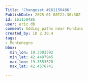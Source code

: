 ```yaml
---
Title: 'Changeset #161150486'
PublishDate: 2025-01-08T22:30:30Z
id: 161150486
user: eric db
comment: Adding paths near Fundina
created_by: iD 2.30.4
tags:
- Montenegro
bbox:
  min_lon: 19.3503592
  min_lat: 42.4497945
  max_lon: 19.3553578
  max_lat: 42.4576741

---
```

